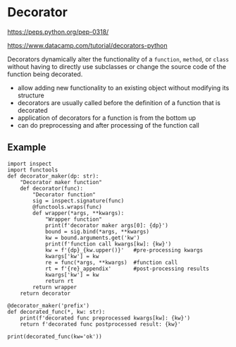 # Decorator

https://peps.python.org/pep-0318/

https://www.datacamp.com/tutorial/decorators-python

Decorators dynamically alter the functionality of a `function`, `method`, or `class` without having to directly use subclasses or change the source code of the function being decorated.
- allow adding new functionality to an existing object without modifying its structure
- decorators are usually called before the definition of a function that is decorated
- application of decorators for a function is from the bottom up
- can do preprocessing and after processing of the function call

## Example
```
import inspect
import functools
def decorator_maker(dp: str):
    "Decorator maker function"
    def decorator(func):
        "Decorator function"
        sig = inspect.signature(func)
        @functools.wraps(func)        
        def wrapper(*args, **kwargs):
            "Wrapper function"
            print(f'decorator maker args[0]: {dp}')
            bound = sig.bind(*args, **kwargs)
            kw = bound.arguments.get('kw')
            print(f'function call kwargs[kw]: {kw}')                                   
            kw = f'{dp}_{kw.upper()}'   #pre-processing kwargs
            kwargs['kw'] = kw 
            re = func(*args, **kwargs)  #function call
            rt = f'{re}_appendix'       #post-processing results
            kwargs['kw'] = kw 
            return rt
        return wrapper
    return decorator

@decorator_maker('prefix')
def decorated_func(*, kw: str):
    print(f'decorated func preprocessed kwargs[kw]: {kw}')
    return f'decorated func postprocessed result: {kw}'

print(decorated_func(kw='ok'))
```
